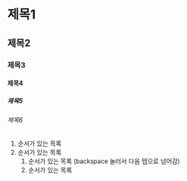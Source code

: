 # 제목1

## 제목2

### 제목3

#### 제목4

##### 제목5

###### 제목6

1. 순서가 있는 목록
2. 순서가 있는 목록
   1. 순서가 있는 목록 (backspace 눌러서 다음 탭으로 넘어감)
   2. 순서가 있는 목록
